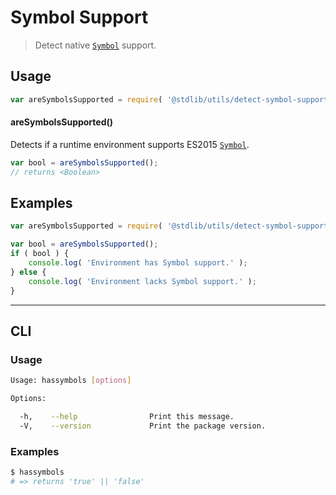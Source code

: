 Symbol Support
===
> Detect native [`Symbol`][symbol] support.

<!-- <usage> -->
## Usage

``` javascript
var areSymbolsSupported = require( '@stdlib/utils/detect-symbol-support' );
```

#### areSymbolsSupported()

Detects if a runtime environment supports ES2015 [`Symbol`][symbol].

``` javascript
var bool = areSymbolsSupported();
// returns <Boolean>
```
<!-- </usage> -->

<!-- <examples> -->
## Examples

``` javascript
var areSymbolsSupported = require( '@stdlib/utils/detect-symbol-support' );

var bool = areSymbolsSupported();
if ( bool ) {
    console.log( 'Environment has Symbol support.' );
} else {
    console.log( 'Environment lacks Symbol support.' );
}
```
<!-- </examples> -->

<!-- <cli> -->
---
## CLI

<!-- <usage> -->
### Usage

``` bash
Usage: hassymbols [options]

Options:

  -h,    --help                Print this message.
  -V,    --version             Print the package version.
```
<!-- </usage> -->

<!-- <examples> -->
### Examples

``` bash
$ hassymbols
# => returns 'true' || 'false'
```
<!-- </examples> -->
<!-- </cli> -->

<!-- <links> -->
[symbol]: https://developer.mozilla.org/en-US/docs/Web/JavaScript/Reference/Global_Objects/Symbol
<!-- </links> -->
